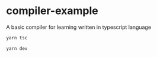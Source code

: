# compiler-example

A basic compiler for learning written in typescript language

```sh
yarn tsc

yarn dev
```
